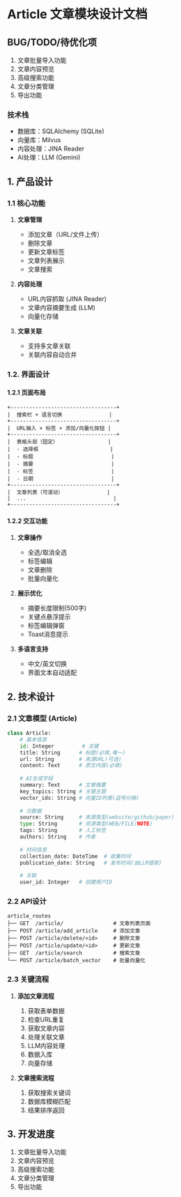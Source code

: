# Article 文章模块设计文档

## BUG/TODO/待优化项
1. 文章批量导入功能
2. 文章内容预览
3. 高级搜索功能
4. 文章分类管理
5. 导出功能

### 技术栈
- 数据库：SQLAlchemy (SQLite)
- 向量库：Milvus
- 内容处理：JINA Reader
- AI处理：LLM (Gemini)

## 1. 产品设计

### 1.1 核心功能
1. **文章管理**
   - 添加文章（URL/文件上传）
   - 删除文章
   - 更新文章标签
   - 文章列表展示
   - 文章搜索

2. **内容处理**
   - URL内容抓取 (JINA Reader)
   - 文章内容摘要生成 (LLM)
   - 向量化存储

3. **文章关联**
   - 支持多文章关联
   - 关联内容自动合并

### 1.2. 界面设计

#### 1.2.1 页面布局
```
+----------------------------------+
|  搜索栏 + 语言切换               |
+----------------------------------+
|  URL输入 + 标签 + 添加/向量化按钮 |
+----------------------------------+
|  表格头部（固定）                |
|  - 选择框                       |
|  - 标题                         |
|  - 摘要                         |
|  - 标签                         |
|  - 日期                         |
+----------------------------------+
|  文章列表（可滚动）              |
|  ...                            |
+----------------------------------+
```

#### 1.2.2 交互功能
1. **文章操作**
   - 全选/取消全选
   - 标签编辑
   - 文章删除
   - 批量向量化

2. **展示优化**
   - 摘要长度限制(500字)
   - 关键点悬浮提示
   - 标签编辑弹窗
   - Toast消息提示

3. **多语言支持**
   - 中文/英文切换
   - 界面文本自动适配

## 2. 技术设计

### 2.1 文章模型 (Article)
```python
class Article:
    # 基本信息
    id: Integer         # 主键
    title: String      # 标题(必填,唯一)
    url: String        # 来源URL(可选)
    content: Text      # 原文内容(必填)
    
    # AI生成字段
    summary: Text      # 文章摘要
    key_topics: String # 关键主题
    vector_ids: String # 向量ID列表(逗号分隔)
    
    # 元数据
    source: String     # 来源类型(website/github/paper)
    type: String       # 资源类型(WEB/FILE/NOTE)
    tags: String       # 人工标签
    authors: String    # 作者
    
    # 时间信息
    collection_date: DateTime  # 收集时间
    publication_date: String   # 发布时间(由LLM提取)
    
    # 关联
    user_id: Integer   # 创建用户ID
```

### 2.2 API设计
```
article_routes
├── GET  /article/                # 文章列表页面
├── POST /article/add_article     # 添加文章
├── POST /article/delete/<id>     # 删除文章
├── POST /article/update/<id>     # 更新文章
├── GET  /article/search          # 搜索文章
└── POST /article/batch_vector    # 批量向量化
```

### 2.3 关键流程
1. **添加文章流程**
   1. 获取表单数据
   2. 检查URL重复
   3. 获取文章内容
   4. 处理关联文章
   5. LLM内容处理
   6. 数据入库
   7. 向量存储

2. **文章搜索流程**
   1. 获取搜索关键词
   2. 数据库模糊匹配
   3. 结果排序返回

## 3. 开发进度
1. 文章批量导入功能
2. 文章内容预览
3. 高级搜索功能
4. 文章分类管理
5. 导出功能